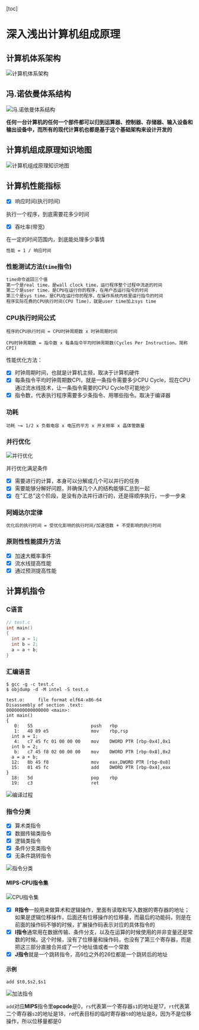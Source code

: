 [toc]

# 深入浅出计算机组成原理

## 计算机体系架构

![计算机体系架构](./1.jpeg)

## 冯.诺依曼体系结构

![冯.诺依曼体系结构](./2.jpeg)

**任何一台计算机的任何一个部件都可以归到运算器、控制器、存储器、输入设备和输出设备中，而所有的现代计算机也都是基于这个基础架构来设计开发的**

## 计算机组成原理知识地图

![计算机组成原理知识地图](./3.jpg)

## 计算机性能指标

- [x] 响应时间(执行时间)

执行一个程序，到底需要花多少时间

- [x] 吞吐率(带宽)

在一定的时间范围内，到底能处理多少事情

```markdown
性能 = 1 / 响应时间
```

### 性能测试方法(`time`指令)

```markdown
time命令返回三个值
第一个是real time，是wall clock time，运行程序整个过程中流逝的时间
第二个是user time，是CPU在运行你的程序，在用户态运行指令的时间
第三个是sys time，是CPU在运行你的程序，在操作系统内核里运行指令的时间
程序实际花费的CPU执行时间(CPU Time)，就是user time加上sys time
```

### CPU执行时间公式

```
程序的CPU执行时间 = CPU时钟周期数 x 时钟周期时间
```

```
CPU时钟周期数 = 指令数 x 每条指令平均时钟周期数(Cycles Per Instruction，简称CPI)
```

性能优化方法：

- [x] 时钟周期时间，也就是计算机主频，取决于计算机硬件
- [x] 每条指令平均时钟周期数CPI，就是一条指令需要多少CPU Cycle，现在CPU通过流水线技术，让一条指令需要的CPU Cycle尽可能地少
- [x] 指令数，代表执行程序需要多少条指令、用哪些指令。取决于编译器

### 功耗

```
功耗 ~= 1/2 x 负载电容 x 电压的平方 x 开关频率 x 晶体管数量
```

### 并行优化

![并行优化](./3.jpeg)

并行优化满足条件

- [x] 需要进行的计算，本身可以分解成几个可以并行的任务
- [x] 需要能够分解好问题，并确保几个人的结构能够汇总到一起
- [x] 在"汇总"这个阶段，是没有办法并行进行的，还是得顺序执行，一步一步来

### 阿姆达尔定律

```markdown
优化后的执行时间 = 受优化影响的执行时间/加速倍数 + 不受影响的执行时间
```

 ### 原则性性能提升方法

- [x] 加速大概率事件
- [x] 流水线提高性能
- [x] 通过预测提高性能

## 计算机指令

### C语言

```c
// test.c
int main()
{
  int a = 1; 
  int b = 2;
  a = a + b;
}
```

### 汇编语言

```
$ gcc -g -c test.c
$ objdump -d -M intel -S test.o
```

```
test.o:     file format elf64-x86-64
Disassembly of section .text:
0000000000000000 <main>:
int main()
{
   0:   55                      push   rbp
   1:   48 89 e5                mov    rbp,rsp
  int a = 1; 
   4:   c7 45 fc 01 00 00 00    mov    DWORD PTR [rbp-0x4],0x1
  int b = 2;
   b:   c7 45 f8 02 00 00 00    mov    DWORD PTR [rbp-0x8],0x2
  a = a + b;
  12:   8b 45 f8                mov    eax,DWORD PTR [rbp-0x8]
  15:   01 45 fc                add    DWORD PTR [rbp-0x4],eax
}
  18:   5d                      pop    rbp
  19:   c3                      ret    
```

![编译过程](./5.png)

### 指令分类

- [x] 算术类指令
- [x] 数据传输类指令
- [x] 逻辑类指令
- [x] 条件分支类指令
- [x] 无条件跳转指令

![指令分类](./4.jpeg)

#### MIPS-CPU指令集

![CPU指令集](./5.jpeg)

- [x] **R指令**一般用来做算术和逻辑操作，里面有读取和写入数据的寄存器的地址；如果是逻辑位移操作，后面还有位移操作的位移量，而最后的功能码，则是在前面的操作码不够的时候，扩展操作码表示对应的具体指令的
- [x] **I指令**通常用在数据传输、条件分支，以及在运算的时候使用的并非变量还是常数的时候。这个时候，没有了位移量和操作码，也没有了第三个寄存器，而是把这三部分直接合并成了一个地址值或者一个常数
- [x] **J指令**就是一个跳转指令，高6位之外的26位都是一个跳转后的地址

#### 示例

```
add $t0,$s2,$s1
```

![加法指令](./6.jpeg)

`add`对应**MIPS**指令里**opcode**是0，`rs`代表第一个寄存器`s1`的地址是17，`rt`代表第二个寄存器`s2`的地址是18，`rd`代表目标的临时寄存器`t0`的地址是8，因为不是位移操作，所以位移量都是0